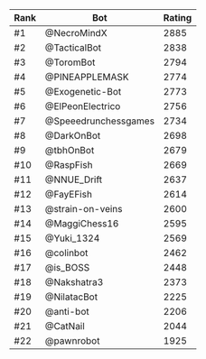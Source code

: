 Rank|Bot|Rating
---|---|---
#1|@NecroMindX|2885
#2|@TacticalBot|2838
#3|@ToromBot|2794
#4|@PINEAPPLEMASK|2774
#5|@Exogenetic-Bot|2773
#6|@ElPeonElectrico|2756
#7|@Speeedrunchessgames|2734
#8|@DarkOnBot|2698
#9|@tbhOnBot|2679
#10|@RaspFish|2669
#11|@NNUE_Drift|2637
#12|@FayEFish|2614
#13|@strain-on-veins|2600
#14|@MaggiChess16|2595
#15|@Yuki_1324|2569
#16|@colinbot|2462
#17|@is_BOSS|2448
#18|@Nakshatra3|2373
#19|@NilatacBot|2225
#20|@anti-bot|2206
#21|@CatNail|2044
#22|@pawnrobot|1925
